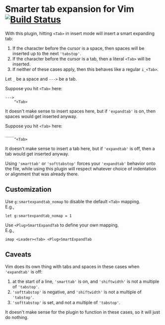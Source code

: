 # Smarter tab expansion for Vim [![Build Status][1]][2]

With this plugin, hitting `<Tab>` in insert mode will insert a smart expanding
tab:

1. If the character before the cursor is a space, then spaces will be inserted
   up to the next `'tabstop'`.
2. If the character before the cursor is a tab, then a literal `<Tab>` will be
   inserted.
3. If neither of these cases apply, then this behaves like a regular `i_<Tab>`.

Let `_` be a space and `--->` be a tab.

Suppose you hit `<Tab>` here:

```
--->
    ^<Tab>
```

It doesn't make sense to insert spaces here, but if `'expandtab'` is on, then
spaces would get inserted anyway.

Suppose you hit `<Tab>` here:

```
____
    ^<Tab>
```

It doesn't make sense to insert a tab here, but if `'expandtab'` is off, then
a tab would get inserted anyway.

Using `'smarttab'` or `'softtabstop'` forces your `'expandtab'` behavior onto
the file, while using this plugin will respect whatever choice of indentation or
alignment that was already there.

## Customization

Use `g:smartexpandtab_nomap` to disable the default `<Tab>` mapping.\
E.g.,
```vim
let g:smartexpandtab_nomap = 1
```

Use `<Plug>SmartExpandTab` to define your own mapping.\
E.g.,
```vim
imap <Leader><Tab> <Plug>SmartExpandTab
```

## Caveats

Vim does its own thing with tabs and spaces in these cases when
`'expandtab'` is off:

1. at the start of a line, `'smarttab'` is on, and `'shiftwidth'` is not
   a multiple of `'tabstop'`.
2. `'softtabstop'` is negative, and `'shiftwidth'` is not a multiple of
   `'tabstop'`.
3. `'softtabstop'` is set, and not a multiple of `'tabstop'`.

It doesn't make sense for the plugin to function in these cases, so it will
just do nothing.

[1]: https://travis-ci.com/chaoren/vim-smartexpandtab.svg?branch=master
[2]: https://travis-ci.com/chaoren/vim-smartexpandtab
